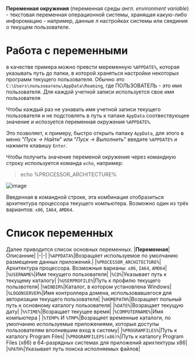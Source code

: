 **Переменная окружения** (переменная среды *англ. environment variable*) - текстовая переменная операционной системы, хранящая какую-либо инфоромацию - например, данные л настройках системы или свединия о текущем пользователе. 

# Работа с переменными 
в качестве примера можно превсти меременную `%APPDATE%`, которая указывать путь до папки, в которой храняться настройки некоторых программ текущего пользователя. Обычно это `C:\Users\пользователь\AppData\Roaming`, где ПОЛЬЗОВАТЕЛЬ - это имя пользователя. Для каждой учетной записи используется свое имя пользователя

Чтобы каждый раз не узнавать имя учетной записи текущего пользователя и не подстовлять в путь к папаке `AppData` соотвествующее значение и испозуется переменная окружения `%APPDATE%`.

Это позволяет, к примеру, быстро открыть папаку `AppData`, для этого в меню "*Пуск -> Найти*" или "*Пуск -> Выполнить*" введите `%APPDATE%`   и нажмите клавишу `Enter`.

Чтобы получить значение переменой окружения через командную строку используется команда `echo`, например:
> echo %PROCESSOR_ARCHITECTURE%

![image](https://user-images.githubusercontent.com/89955519/132613272-1715b611-a3d9-45e2-8a71-79715d3f6a10.png)

Введенная в командной строке, эта комбинация отобразиться архитектура процессора текущего компьютера. Возможно один из трёх вариантов:  `x86`, `IA64`, `AMD64`.

# Список переменных 
Далее приводится список основных переменных.
|**Переменная**|Описанние|
|-|-|
|`%APPDATA%`|Возращяет используемое по умолчанию размещение данных приложений.|
|`%PROCESSOR_ARCHITECTURE%`|Архитектура процессора. Возможные варианы: `x86`, `IA64`, `AMD64`|
|`%USERNAME%`|Имя текущего пользователя|
|`%CD%`|Указывает путь к текущему каталогу|
|`%USERPROFILE%`|Путь к профилю текущего пользвотеля|
|`%WINDIR%`|Каталог, в котором установлена Windows|
|`%LOGONSERVER%`|Имя контроллера домена, использовавшегося для авторизации текущего пользователя|
|`%HOMEPATH%`|Возращяет польный путь к основному каталогу пользователя|
|`%DATE%`|Возращает текущую дату|
|`%%TIME%`|Возращает текущее время|
|`%COMPUTERNAME%`|Имя компьютера |
|`%TEMP%` И `%TMP%`|Возращяет временные каталоги, по умолчанию используемые приложениями, которые доступы пользователям вполнившим вход в систему|
|`%PROGRAMFILES%`|Путь к каталогу Program Files|
|`%PROGRAMFILEPS(x86)%`|Путь к каталогу Program Files (x86) в 64-разрядных системах для приложений арихтектуры x86|
|`%PATH%`|Указывает путь поиска исполняемых файлов|
